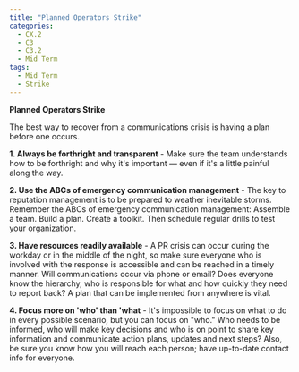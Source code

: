 ```yaml
---
title: "Planned Operators Strike"
categories:
  - CX.2
  - C3
  - C3.2
  - Mid Term
tags:
  - Mid Term
  - Strike
---
```


**Planned Operators Strike**

The best way to recover from a communications crisis is having a plan before one occurs.

**1. Always be forthright and transparent** - Make sure the team understands how to be forthright and why it's important — even if it's a little painful along the way.

**2.	Use the ABCs of emergency communication management** - The key to reputation management is to be prepared to weather inevitable storms. Remember the ABCs of emergency communication management: Assemble a team. Build a plan. Create a toolkit. Then schedule regular drills to test your organization.

**3. Have resources readily available** - A PR crisis can occur during the workday or in the middle of the night, so make sure everyone who is involved with the response is accessible and can be reached in a timely manner. Will communications occur via phone or email? Does everyone know the hierarchy, who is responsible for what and how quickly they need to report back? A plan that can be implemented from anywhere is vital.

**4. Focus more on 'who' than 'what** - It's impossible to focus on what to do in every possible scenario, but you can focus on "who." Who needs to be informed, who will make key decisions and who is on point to share key information and communicate action plans, updates and next steps? Also, be sure you know how you will reach each person; have up-to-date contact info for everyone.


